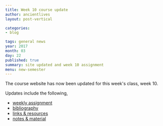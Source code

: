 ```yaml
---
title: Week 10 course update
author: ancientlives
layout: post-vertical

categories:
- blog

tags: general news
year: 2017
month: 03
day: 22
published: true
summary: site updated and week 10 assignment
menu: new-semester
---
```


The course website has now been updated for this week's class, week 10.

Updates include the following,

* [weekly assignment](/weekly_assignment)
* [bibliography](/bibliography)
* [links & resources](/links)
* [notes & material](/notes)
